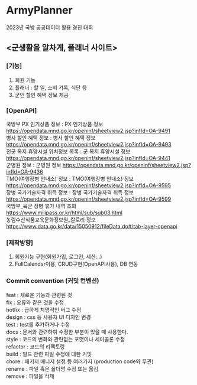 # ArmyPlanner
2023년 국방 공공데이터 활용 경진 대회

## <군생활을 알차게, 플래너 사이트>

### [기능]
1. 회원 기능
2. 플래너 : 할 일, 소비 기록, 식단 등
3. 군인 할인 혜택 정보 제공

### [OpenAPI]
국방부 PX 인기상품 정보 : PX 인기상품 정보 https://opendata.mnd.go.kr/openinf/sheetview2.jsp?infId=OA-9491  
병사 할인 혜택 정보 : 병사 할인 혜택 정보 https://opendata.mnd.go.kr/openinf/sheetview2.jsp?infId=OA-9493  
전군 복지 휴양시설 위치정보 목록 : 군 복지 휴양시설 정보 https://opendata.mnd.go.kr/openinf/sheetview2.jsp?infId=OA-9441  
군병원 정보 : 군병원 정보 https://opendata.mnd.go.kr/openinf/sheetview2.jsp?infId=OA-9436  
TMO(여행장병 안내소) 정보 : TMO(여행장병 안내소) 정보 https://opendata.mnd.go.kr/openinf/sheetview2.jsp?infId=OA-9595  
장병 국가기술자격 취득 정보 : 장병 국가기술자격 취득 정보 https://opendata.mnd.go.kr/openinf/sheetview2.jsp?infId=OA-9599  
국방부_육군 장병 휴가 내역 조회 https://www.milipass.or.kr/html/sub/sub03.html  
농림수산식품교육문화정보원_칼로리 정보 https://www.data.go.kr/data/15050912/fileData.do#/tab-layer-openapi


### [제작방향]
1. 회원기능 구현(회원가입, 로그인, 세션...)
2. FullCalendar이용, CRUD구현(OpenAPI사용), DB 연동

### Commit convention (커밋 컨벤션)
feat : 새로운 기능과 관련된 것  
fix : 오류와 같은 것을 수정  
hotfix : 급하게 치명적인 버그 수정  
design : css 등 사용자 UI 디자인 변경  
test : test를 추가하거나 수정  
docs : 문서와 관련하여 수정한 부분이 있을 때 사용한다.  
style : 코드의 변화와 관련없는 포맷이나 세미콜론 수정  
refactor : 코드의 리팩토링  
build : 빌드 관련 파일 수정에 대한 커밋  
chore : 패키지 매니저 설정 등 여러가지 (production code와 무관)  
rename : 파일 혹은 폴더명 수정 또는 옮김  
remove : 파일을 삭제  
